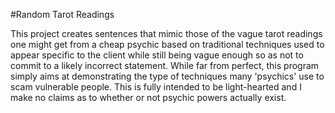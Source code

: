 #Random Tarot Readings

This project creates sentences that mimic those of the vague tarot readings one might get from a cheap psychic based on traditional techniques used to appear specific to the client while still being vague enough so as not to commit to a likely incorrect statement. While far from perfect, this program simply aims at demonstrating the type of techniques many 'psychics' use to scam vulnerable people. This is fully intended to be light-hearted and I make no claims as to whether or not psychic powers actually exist.